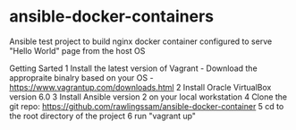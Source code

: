 # ansible-docker-containers
Ansible test project to build nginx docker container configured to serve "Hello World" page from the host OS

Getting Sarted
	1	Install the latest version of Vagrant - Download the appropraite binalry based on your OS - https://www.vagrantup.com/downloads.html
	2	Install Oracle VirtualBox version 6.0
	3	Install Ansible version 2 on your local workstation
	4	Clone the git repo: https://github.com/rawlingssam/ansible-docker-container
	5	cd to the root directory of the project
	6	run "vagrant up"
